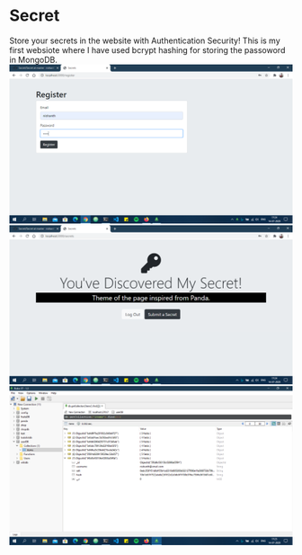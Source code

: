 # Secret
Store your secrets in the website with Authentication Security!
This is my first websiote where I have used bcrypt hashing for storing the passoword in MongoDB.
<br />
<img src="Secret/public/css/Screenshot (12).png">
<img src="Secret/public/css/Screenshot (13).png">
<img src="Secret/public/css/Screenshot (14).png">
